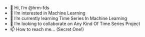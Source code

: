 - 👋 Hi, I’m @hrm-fds
- 👀 I’m interested in Machine Learning
- 🌱 I’m currently learning Time Series In Machine Learning 
- 💞️ I’m looking to collaborate on Any Kind Of Time Series Project
- 📫 How to reach me... (Secret One!)

<!---
hrm-fds/hrm-fds is a ✨ special ✨ repository because its `README.md` (this file) appears on your GitHub profile.
You can click the Preview link to take a look at your changes.
--->
